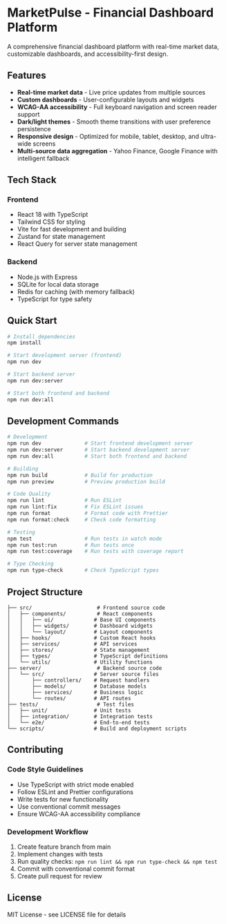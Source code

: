 # MarketPulse - Financial Dashboard Platform

A comprehensive financial dashboard platform with real-time market data, customizable dashboards, and accessibility-first design.

## Features

- **Real-time market data** - Live price updates from multiple sources
- **Custom dashboards** - User-configurable layouts and widgets
- **WCAG-AA accessibility** - Full keyboard navigation and screen reader support
- **Dark/light themes** - Smooth theme transitions with user preference persistence
- **Responsive design** - Optimized for mobile, tablet, desktop, and ultra-wide screens
- **Multi-source data aggregation** - Yahoo Finance, Google Finance with intelligent fallback

## Tech Stack

### Frontend
- React 18 with TypeScript
- Tailwind CSS for styling
- Vite for fast development and building
- Zustand for state management
- React Query for server state management

### Backend
- Node.js with Express
- SQLite for local data storage
- Redis for caching (with memory fallback)
- TypeScript for type safety

## Quick Start

```bash
# Install dependencies
npm install

# Start development server (frontend)
npm run dev

# Start backend server
npm run dev:server

# Start both frontend and backend
npm run dev:all
```

## Development Commands

```bash
# Development
npm run dev              # Start frontend development server
npm run dev:server       # Start backend development server
npm run dev:all          # Start both frontend and backend

# Building
npm run build            # Build for production
npm run preview          # Preview production build

# Code Quality
npm run lint             # Run ESLint
npm run lint:fix         # Fix ESLint issues
npm run format           # Format code with Prettier
npm run format:check     # Check code formatting

# Testing
npm test                 # Run tests in watch mode
npm run test:run         # Run tests once
npm run test:coverage    # Run tests with coverage report

# Type Checking
npm run type-check       # Check TypeScript types
```

## Project Structure

```
├── src/                     # Frontend source code
│   ├── components/          # React components
│   │   ├── ui/             # Base UI components
│   │   ├── widgets/        # Dashboard widgets
│   │   └── layout/         # Layout components
│   ├── hooks/              # Custom React hooks
│   ├── services/           # API services
│   ├── stores/             # State management
│   ├── types/              # TypeScript definitions
│   └── utils/              # Utility functions
├── server/                  # Backend source code
│   └── src/                # Server source files
│       ├── controllers/    # Request handlers
│       ├── models/         # Database models
│       ├── services/       # Business logic
│       └── routes/         # API routes
├── tests/                   # Test files
│   ├── unit/               # Unit tests
│   ├── integration/        # Integration tests
│   └── e2e/                # End-to-end tests
└── scripts/                # Build and deployment scripts
```

## Contributing

### Code Style Guidelines

- Use TypeScript with strict mode enabled
- Follow ESLint and Prettier configurations
- Write tests for new functionality
- Use conventional commit messages
- Ensure WCAG-AA accessibility compliance

### Development Workflow

1. Create feature branch from main
2. Implement changes with tests
3. Run quality checks: `npm run lint && npm run type-check && npm test`
4. Commit with conventional commit format
5. Create pull request for review

## License

MIT License - see LICENSE file for details